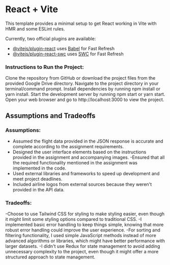 # React + Vite

This template provides a minimal setup to get React working in Vite with HMR and some ESLint rules.

Currently, two official plugins are available:

- [@vitejs/plugin-react](https://github.com/vitejs/vite-plugin-react/blob/main/packages/plugin-react/README.md) uses [Babel](https://babeljs.io/) for Fast Refresh
- [@vitejs/plugin-react-swc](https://github.com/vitejs/vite-plugin-react-swc) uses [SWC](https://swc.rs/) for Fast Refresh

### Instructions to Run the Project:

Clone the repository from GitHub or download the project files from the provided Google Drive directory.
Navigate to the project directory in your terminal/command prompt.
Install dependencies by running npm install or yarn install.
Start the development server by running npm start or yarn start.
Open your web browser and go to http://localhost:3000 to view the project.

## Assumptions and Tradeoffs

### Assumptions:

- Assumed the flight data provided in the JSON response is accurate and complete according to the assignment requirements.
- Designed the user interface elements based on the instructions provided in the assignment and accompanying images.
  -Ensured that all the required functionality mentioned in the assignment was implemented in the code.
- Used external libraries and frameworks to speed up development and meet project deadlines.
- Included airline logos from external sources because they weren't provided in the API data.

### Tradeoffs:

-Choose to use Tailwind CSS for styling to make styling easier, even though it might limit some styling options compared to traditional CSS.
-I implemented basic error handling to keep things simple, knowing that more robust error handling could improve the user experience.
-For sorting and filtering functionality, I used simple JavaScript methods instead of more advanced algorithms or libraries, which might have better performance with larger datasets.
-I didn't use Redux for state management to avoid adding unnecessary complexity to the project, even though it might offer a more structured approach to state management.
